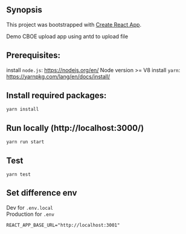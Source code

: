 ## Synopsis
This project was bootstrapped with [Create React App](https://github.com/facebookincubator/create-react-app).

Demo CBOE upload app using antd to upload file

## Prerequisites:
install `node.js`: https://nodejs.org/en/ 
Node version >= V8
install `yarn`: https://yarnpkg.com/lang/en/docs/install/

## Install required packages:
```
yarn install
```

## Run locally (http://localhost:3000/)
```
yarn run start
```

## Test
```
yarn test
```

## Set difference env

Dev for  `.env.local`<br>
Production for `.env`<br>

``` 
REACT_APP_BASE_URL="http://localhost:3001"
